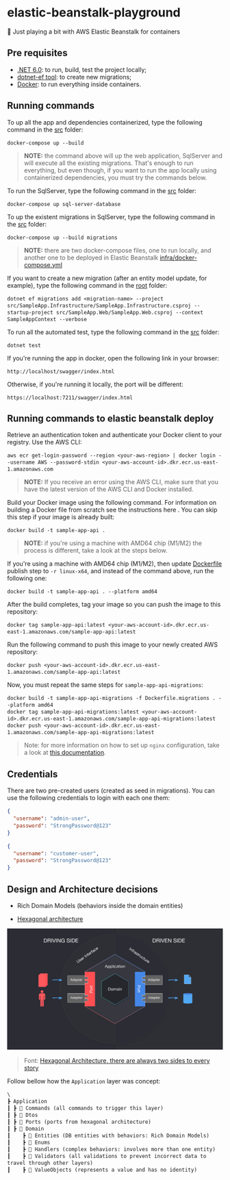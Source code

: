 # elastic-beanstalk-playground

🫘 Just playing a bit with AWS Elastic Beanstalk for containers

## Pre requisites

- [.NET 6.0](https://dotnet.microsoft.com/en-us/download): to run, build, test the project locally;
- [dotnet-ef tool](https://docs.microsoft.com/en-us/ef/core/cli/dotnet): to create new migrations;
- [Docker](https://www.docker.com/products/docker-desktop/): to run everything inside containers.

## Running commands

To up all the app and dependencies containerized, type the following command in the [src](./src) folder:

```shell
docker-compose up --build
```

> **NOTE:** the command above will up the web application, SqlServer and will execute all the existing migrations.
> That's enough to run everything, but even though, if you want to run the app locally using containerized dependencies,
> you must try the commands below.

To run the SqlServer, type the following command in
the [src](./src) folder:

```shell
docker-compose up sql-server-database
```

To up the existent migrations in SqlServer, type the following command in
the [src](./src) folder:

```shell
docker-compose up --build migrations
```

> **NOTE:** there are two docker-compose files, one to run locally, and another one to be deployed in Elastic Beanstalk [infra/docker-compose.yml](infra/docker-compose.yml)

If you want to create a new migration (after an entity model update, for example), type the following command in
the [root](./) folder:

```shell
dotnet ef migrations add <migration-name> --project src/SampleApp.Infrastructure/SampleApp.Infrastructure.csproj --startup-project src/SampleApp.Web/SampleApp.Web.csproj --context SampleAppContext --verbose
```

To run all the automated test, type the following command in the [src](./src) folder:

```shell
dotnet test
```

If you're running the app in docker, open the following link in your browser:

```shell
http://localhost/swagger/index.html
```

Otherwise, if you're running it locally, the port will be different:

```shell
https://localhost:7211/swagger/index.html
```

## Running commands to elastic beanstalk deploy

Retrieve an authentication token and authenticate your Docker client to your registry. Use the AWS CLI:

```shell
aws ecr get-login-password --region <your-aws-region> | docker login --username AWS --password-stdin <your-aws-account-id>.dkr.ecr.us-east-1.amazonaws.com
```

> **NOTE:** If you receive an error using the AWS CLI, make sure that you have the latest version of the AWS CLI and Docker installed.

Build your Docker image using the following command. For information on building a Docker file from scratch see the instructions here . You can skip this step if your image is already built:

```shell
docker build -t sample-app-api .
```

> **NOTE:** if you're using a machine with AMD64 chip (M1/M2) the process is different, take a look at the steps below.

If you're using a machine with AMD64 chip (M1/M2), then update [Dockerfile](src/Dockerfile) publish step to `-r linux-x64`, and instead of the command above, run the following one:

```shell
docker build -t sample-app-api . --platform amd64
```

After the build completes, tag your image so you can push the image to this repository:

```shell
docker tag sample-app-api:latest <your-aws-account-id>.dkr.ecr.us-east-1.amazonaws.com/sample-app-api:latest
```

Run the following command to push this image to your newly created AWS repository:

```shell
docker push <your-aws-account-id>.dkr.ecr.us-east-1.amazonaws.com/sample-app-api:latest
```

Now, you must repeat the same steps for `sample-app-api-migrations`:

```shell
docker build -t sample-app-api-migrations -f Dockerfile.migrations . --platform amd64
docker tag sample-app-api-migrations:latest <your-aws-account-id>.dkr.ecr.us-east-1.amazonaws.com/sample-app-api-migrations:latest
docker push <your-aws-account-id>.dkr.ecr.us-east-1.amazonaws.com/sample-app-api-migrations:latest
```

> Note: for more information on how to set up `nginx` configuration, take a look at [this documentation](https://docs.aws.amazon.com/elasticbeanstalk/latest/dg/platforms-linux-extend.html).

## Credentials

There are two pre-created users (created as seed in migrations). You can use the following credentials to login with each one them:

```json
{
  "username": "admin-user",
  "password": "StrongPassword@123"
}
```

```json
{
  "username": "customer-user",
  "password": "StrongPassword@123"
}
```

## Design and Architecture decisions

- Rich Domain Models (behaviors inside the domain entities)

- [Hexagonal architecture](https://alistair.cockburn.us/hexagonal-architecture/)

![hexagonal architecture](./assets/hexagonal.png)

> Font: [Hexagonal Architecture, there are always two sides to
> every story](https://medium.com/ssense-tech/hexagonal-architecture-there-are-always-two-sides-to-every-story-bc0780ed7d9c)

Follow bellow how the `Application` layer was concept:

```shell
\
┣ Application
┃ ┣ 📂 Commands (all commands to trigger this layer)
┃ ┣ 📂 Dtos
┃ ┣ 📂 Ports (ports from hexagonal architecture)
┃ ┣ 📂 Domain
┃    ┣ 📂 Entities (DB entities with behaviors: Rich Domain Models)
┃    ┣ 📂 Enums
┃    ┣ 📂 Handlers (complex behaviors: involves more than one entity)
┃    ┣ 📂 Validators (all validations to prevent incorrect data to travel through other layers)
┃    ┣ 📂 ValueObjects (represents a value and has no identity)
```
